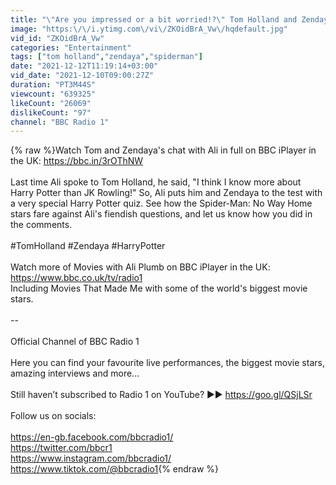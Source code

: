 ```yaml
---
title: "\"Are you impressed or a bit worried!?\" Tom Holland and Zendaya take Ali Plumb's Harry Potter quiz."
image: "https:\/\/i.ytimg.com\/vi\/ZKOidBrA_Vw\/hqdefault.jpg"
vid_id: "ZKOidBrA_Vw"
categories: "Entertainment"
tags: ["tom holland","zendaya","spiderman"]
date: "2021-12-12T11:19:14+03:00"
vid_date: "2021-12-10T09:00:27Z"
duration: "PT3M44S"
viewcount: "639325"
likeCount: "26069"
dislikeCount: "97"
channel: "BBC Radio 1"
---
```

{% raw %}Watch Tom and Zendaya's chat with Ali in full on BBC iPlayer in the UK: <a rel="nofollow" target="blank" href="https://bbc.in/3rOThNW">https://bbc.in/3rOThNW</a><br /><br />Last time Ali spoke to Tom Holland, he said, &quot;I think I know more about Harry Potter than JK Rowling!&quot; So, Ali puts him and Zendaya to the test with a very special Harry Potter quiz. See how the Spider-Man: No Way Home stars fare against Ali's fiendish questions, and let us know how you did in the comments.<br /><br />#TomHolland #Zendaya #HarryPotter<br /><br />Watch more of Movies with Ali Plumb on BBC iPlayer in the UK: <a rel="nofollow" target="blank" href="https://www.bbc.co.uk/tv/radio1">https://www.bbc.co.uk/tv/radio1</a><br />Including Movies That Made Me with some of the world's biggest movie stars.<br /><br />--<br /><br />Official Channel of BBC Radio 1<br /><br />Here you can find your favourite live performances, the biggest movie stars, amazing interviews and more...<br /> <br />Still haven’t subscribed to Radio 1 on YouTube? ►► <a rel="nofollow" target="blank" href="https://goo.gl/QSjLSr​​​​​​​​​​​​">https://goo.gl/QSjLSr​​​​​​​​​​​​</a><br /> <br />Follow us on socials:<br /><br /><a rel="nofollow" target="blank" href="https://en-gb.facebook.com/bbcradio1/">https://en-gb.facebook.com/bbcradio1/</a><br /><a rel="nofollow" target="blank" href="https://twitter.com/bbcr1​​​​​​​​​​​​">https://twitter.com/bbcr1​​​​​​​​​​​​</a><br /><a rel="nofollow" target="blank" href="https://www.instagram.com/bbcradio1/​">https://www.instagram.com/bbcradio1/​</a><br /><a rel="nofollow" target="blank" href="https://www.tiktok.com/@bbcradio1">https://www.tiktok.com/@bbcradio1</a>{% endraw %}
